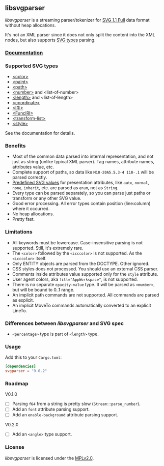 ## libsvgparser

*libsvgparser* is a streaming parser/tokenizer for [SVG 1.1 Full](https://www.w3.org/TR/SVG/)
data format without heap allocations.

It's not an XML parser since it does not only split the content into the XML nodes,
but also supports [SVG types](https://www.w3.org/TR/SVG/types.html#BasicDataTypes) parsing.

### [Documentation](https://docs.rs/svgparser/)

### Supported SVG types
 - [\<color\>](https://www.w3.org/TR/SVG/types.html#DataTypeColor)
 - [\<paint\>](https://www.w3.org/TR/SVG/painting.html#SpecifyingPaint)
 - [\<path\>](https://www.w3.org/TR/SVG/paths.html#PathData)
 - [\<number\>](https://www.w3.org/TR/SVG/types.html#DataTypeNumber) and \<list-of-number\>
 - [\<length\>](https://www.w3.org/TR/SVG/types.html#DataTypeLength) and \<list-of-length\>
 - [\<coordinate\>](https://www.w3.org/TR/SVG/types.html#DataTypeCoordinate)
 - [\<IRI\>](https://www.w3.org/TR/SVG/types.html#DataTypeIRI)
 - [\<FuncIRI\>](https://www.w3.org/TR/SVG/types.html#DataTypeFuncIRI)
 - [\<transform-list\>](https://www.w3.org/TR/SVG/types.html#DataTypeTransformList)
 - [\<style\>](https://www.w3.org/TR/SVG/styling.html#StyleAttribute)

See the documentation for details.

### Benefits
 - Most of the common data parsed into internal representation, and not just as string
   (unlike typical XML parser). Tag names, attribute names, attributes value, etc.
 - Complete support of paths, so data like `M10-20A5.5.3-4 110-.1` will be parsed correctly.
 - [Predefined SVG values](https://www.w3.org/TR/SVG/propidx.html) for presentation attributes,
   like `auto`, `normal`, `none`, `inherit`, etc. are parsed as `enum`, not as `String`.
 - Every type can be parsed separately, so you can parse just paths or transform
   or any other SVG value.
 - Good error processing. All error types contain position (line:column) where it occurred.
 - No heap allocations.
 - Pretty fast.

### Limitations
 - All keywords must be lowercase. Case-insensitive parsing is not supported.
   Still, it's extremely rare.
 - The `<color>` followed by the `<icccolor>` is not supported. As the `<icccolor>` itself.
 - Only ENTITY objects are parsed from the DOCTYPE. Other ignored.
 - CSS styles does not processed. You should use an external CSS parser.
 - Comments inside attributes value supported only for the `style` attribute.
 - User agent colors, aka `fill="AppWorkspace"`, is not supported.
 - There is no separate `opacity-value` type. It will be parsed as `<number>`,
   but will be bound to 0..1 range.
 - An implicit path commands are not supported. All commands are parsed as explicit.
 - An implicit MoveTo commands automatically converted to an explicit LineTo.

### Differences between *libsvgparser* and SVG spec
 - `<percentage>` type is part of `<length>` type.

### Usage

Add this to your `Cargo.toml`:

```toml
[dependencies]
svgparser = "0.0.2"
```

### Roadmap

V0.1.0
 - [ ] Parsing `f64` from a string is pretty slow (`Stream::parse_number`).
 - [ ] Add an `font` attribute parsing support.
 - [ ] Add an `enable-background` attribute parsing support.

V0.2.0
 - [ ] Add an `<angle>` type support.

### License

*libsvgparser* is licensed under the [MPLv2.0](https://www.mozilla.org/en-US/MPL/).
